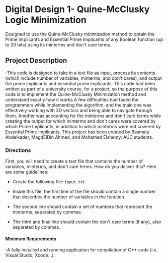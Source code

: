 # Digital Design 1- Quine-McClusky Logic Minimization 

Designed to use the Quine-McClusky minimization method to optain the Prime Implicants and Essential Prime Implicants of any Boolean function (up to 20 bits) using
its minterms and don't care terms.

## Project Description

-This code is designed to take in a text file as input, process its contents (which include number of variables, minterms, and don't cares), and output the prime implicants and essential prime implicants. This code had been written as part of a university course, for a project, so the purpose of this code is to implement the Quine-McClusky Minimization method and understand exactly how it works.A few difficulties had faced the programmers while implementing the algorithm, and the main one was effectively working with 3D vectors and being able to navigate through them. Another was accounting for the minterms and don't care terms while creating the output for which minterms and don't cares were covered by which Prime Implicants, in addition to which minterms were not covered by Essential Prime Implicants. This project has been created by Basmala Abdelkader, MagdElDin Ahmed, and Mohamed Elshemy: AUC students. 

### Directions

First, you will need to create a text file that contains the number of variables, minterms, and don't care terms. How do you deliver this? Here are some guidelines:

- Create the following file: `input.txt`.

- Inside this file, the first line of the file should contain a single number that describes the number of variables in the function.

- The second line should contain a set of numbers that represent the minterms, separated by commas.

- The third and final line should contain the don't care terms (if any), also separated by commas.

#### Minimum Requirements

-A fully installed and running application for compilation of C++ code (i.e. Visual Studio, Xcode...).

